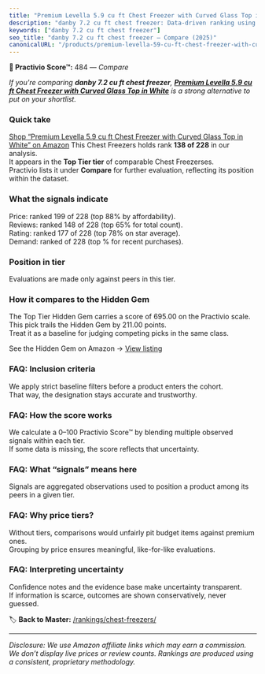 ```yaml
---
title: "Premium Levella 5.9 cu ft Chest Freezer with Curved Glass Top in White"
description: "danby 7.2 cu ft chest freezer: Data-driven ranking using the Practivio Score™. Positioned by quality, value, demand, findability, momentum."
keywords: ["danby 7.2 cu ft chest freezer"]
seo_title: "danby 7.2 cu ft chest freezer — Compare (2025)"
canonicalURL: "/products/premium-levella-59-cu-ft-chest-freezer-with-curved-glass-top-in-white-B0CDQPXBNQ/"
---
```


**🛒 Practivio Score™:** 484 — _Compare_


*If you're comparing **danby 7.2 cu ft chest freezer**, **[Premium Levella 5.9 cu ft Chest Freezer with Curved Glass Top in White](https://www.amazon.com/dp/B0CDQPXBNQ?tag=practivio-20)** is a strong alternative to put on your shortlist.*
### Quick take
[Shop “Premium Levella 5.9 cu ft Chest Freezer with Curved Glass Top in White” on Amazon](https://www.amazon.com/dp/B0CDQPXBNQ?tag=practivio-20)
This Chest Freezers holds rank **138 of 228** in our analysis.  
It appears in the **Top Tier tier** of comparable Chest Freezerses.  
Practivio lists it under **Compare** for further evaluation, reflecting its position within the dataset.

### What the signals indicate
Price: ranked 199 of 228 (top 88% by affordability).  
Reviews: ranked 148 of 228 (top 65% for total count).  
Rating: ranked 177 of 228 (top 78% on star average).  
Demand: ranked  of 228 (top % for recent purchases).

### Position in tier
Evaluations are made only against peers in this tier.

### How it compares to the Hidden Gem
The Top Tier Hidden Gem carries a score of 695.00 on the Practivio scale.  
This pick trails the Hidden Gem by 211.00 points.  
Treat it as a baseline for judging competing picks in the same class.  

See the Hidden Gem on Amazon → [View listing](https://www.amazon.com/dp/B08P6CS4SW?tag=practivio-20)

### FAQ: Inclusion criteria
We apply strict baseline filters before a product enters the cohort.  
That way, the designation stays accurate and trustworthy.

### FAQ: How the score works
We calculate a 0–100 Practivio Score™ by blending multiple observed signals within each tier.  
If some data is missing, the score reflects that uncertainty.

### FAQ: What “signals” means here
Signals are aggregated observations used to position a product among its peers in a given tier.

### FAQ: Why price tiers?
Without tiers, comparisons would unfairly pit budget items against premium ones.  
Grouping by price ensures meaningful, like-for-like evaluations.

### FAQ: Interpreting uncertainty
Confidence notes and the evidence base make uncertainty transparent.  
If information is scarce, outcomes are shown conservatively, never guessed.

<!-- Missing template for Compare/CompareWithinPriceClass -->


🏷️ **Back to Master:** [/rankings/chest-freezers/](/rankings/chest-freezers/)

---
_Disclosure: We use Amazon affiliate links which may earn a commission. We don’t display live prices or review counts. Rankings are produced using a consistent, proprietary methodology._
